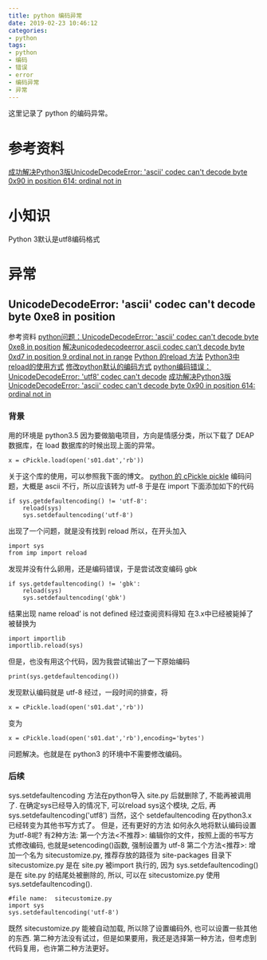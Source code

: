 ```yaml
---
title: python 编码异常
date: 2019-02-23 10:46:12
categories:
- python
tags:
- python
- 编码
- 错误
- error
- 编码异常
- 异常
---
```

这里记录了 python 的编码异常。
<!-- more -->
# 参考资料
[成功解决Python3版UnicodeDecodeError: 'ascii' codec can't decode byte 0x90 in position 614: ordinal not in](https://blog.csdn.net/qq_41185868/article/details/79039604)
[]()
# 小知识
Python 3默认是utf8编码格式
# 异常
## UnicodeDecodeError: 'ascii' codec can't decode byte 0xe8 in position
参考资料
[python问题：UnicodeDecodeError: 'ascii' codec can't decode byte 0xe8 in position](https://blog.csdn.net/jewelsu/article/details/78683024)
[解决unicodedecodeerror ascii codec can’t decode byte 0xd7 in position 9 ordinal not in range](http://www.ttlsa.com/python/solve-unicodedecodeerror-ascii-codec-can-not-decode-byte-0xd7-in-position-9-ordinal-not-in-range/)
[Python 的reload 方法](https://blog.csdn.net/yu1150/article/details/78393900)
[Python3中reload的使用方式](https://blog.csdn.net/u011816283/article/details/79242415)
[修改python默认的编码方式](http://www.cnblogs.com/harrychinese/archive/2012/01/19/change_python_default_encoding.html)
[python编码错误：UnicodeDecodeError: 'utf8' codec can't decode](https://blog.csdn.net/fk103/article/details/54233680)
[成功解决Python3版UnicodeDecodeError: 'ascii' codec can't decode byte 0x90 in position 614: ordinal not in](https://blog.csdn.net/qq_41185868/article/details/79039604)
### 背景
用的环境是 python3.5
因为要做脑电项目，方向是情感分类，所以下载了 DEAP 数据库，在 load 数据库的时候出现上面的异常。

	x = cPickle.load(open('s01.dat','rb'))
	
关于这个库的使用，可以参照我下面的博文。
[python 的 cPickle pickle](https://benpaodewoniu.github.io/2019/02/23/python54/)
编码问题，大概是 ascii 不行，所以应该转为 utf-8
于是在 import 下面添加如下的代码

	if sys.getdefaultencoding() != 'utf-8':
		reload(sys)
		sys.setdefaultencoding('utf-8')
		
出现了一个问题，就是没有找到 reload
所以，在开头加入

	import sys
	from imp import reload
	
发现并没有什么卵用，还是编码错误，于是尝试改变编码 gbk

	if sys.getdefaultencoding() != 'gbk':
		reload(sys)
		sys.setdefaultencoding('gbk')

结果出现 name reload’ is not defined
经过查阅资料得知
在3.x中已经被毙掉了被替换为

	import importlib
	importlib.reload(sys)

但是，也没有用这个代码，因为我尝试输出了一下原始编码

	print(sys.getdefaultencoding())
	
发现默认编码就是 utf-8
经过，一段时间的排查，将

	x = cPickle.load(open('s01.dat','rb'))
	
变为

	x = cPickle.load(open('s01.dat','rb'),encoding='bytes')
	
问题解决。也就是在 python3 的环境中不需要修改编码。
### 后续
sys.setdefaultencoding 方法在python导入 site.py 后就删除了, 不能再被调用了.  在确定sys已经导入的情况下, 可以reload sys这个模块, 之后, 再 sys.setdefaultencoding('utf8')
当然，这个 setdefaultencoding 在python3.x 已经转变为其他书写方式了。
但是，还有更好的方法
如何永久地将默认编码设置为utf-8呢?  有2种方法: 
第一个方法<不推荐>: 
编辑你的文件，按照上面的书写方式修改编码, 也就是setencoding()函数, 强制设置为 utf-8 
第二个方法<推荐>: 
增加一个名为 sitecustomize.py, 推荐存放的路径为 site-packages 目录下
sitecustomize.py 是在 site.py 被import 执行的, 因为 sys.setdefaultencoding() 是在 site.py 的结尾处被删除的, 所以, 可以在 sitecustomize.py 使用 sys.setdefaultencoding(). 

	#file name:  sitecustomize.py
	import sys  
	sys.setdefaultencoding('utf-8')   

既然 sitecustomize.py 能被自动加载,  所以除了设置编码外, 也可以设置一些其他的东西. 
第二种方法没有试过，但是如果要用，我还是选择第一种方法，但考虑到代码复用，也许第二种方法更好。















